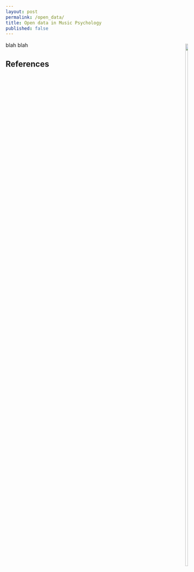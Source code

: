 ```yaml
---
layout: post
permalink: /open_data/
title: Open data in Music Psychology
published: false
---
```


<style>
img
{
    display:block; 
    float:none; 
    margin-left:auto;
    margin-right:auto;
    width:60%;
}
</style> 

<style>
 .wrap {
   float: right; 
   margin: 5px;
  }
</style>


<div class="wrap">
    <img src="https://tuomaseerola.github.io/images/fig1.jpg"/>
</div>

blah blah



## References

